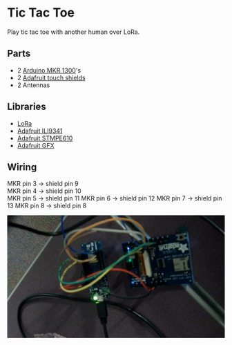 # Tic Tac Toe

Play tic tac toe with another human over LoRa.

## Parts

* 2 [Arduino MKR 1300](https://docs.arduino.cc/hardware/mkr-wan-1300)'s
* 2 [Adafruit touch shields](https://www.adafruit.com/product/1651)
* 2 Antennas

## Libraries

* [LoRa](https://github.com/sandeepmistry/arduino-LoRa)
* [Adafruit ILI9341](https://github.com/adafruit/Adafruit_ILI9341)
* [Adafruit STMPE610](https://github.com/adafruit/Adafruit_STMPE610)
* [Adafruit GFX](https://learn.adafruit.com/adafruit-gfx-graphics-library/overview)

## Wiring

MKR pin 3 -> shield pin 9    
MKR pin 4 -> shield pin 10    
MKR pin 5 -> shield pin 11
MKR pin 6 -> shield pin 12
MKR pin 7 -> shield pin 13
MKR pin 8 -> shield pin 8

![Wiring photo](docs/wiring-photo.jpg)